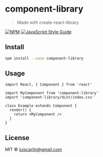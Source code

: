 # component-library

> Made with create-react-library

[![NPM](https://img.shields.io/npm/v/component-library.svg)](https://www.npmjs.com/package/component-library) [![JavaScript Style Guide](https://img.shields.io/badge/code_style-standard-brightgreen.svg)](https://standardjs.com)

## Install

```bash
npm install --save component-library
```

## Usage

```tsx
import React, { Component } from 'react'

import MyComponent from 'component-library'
import 'component-library/dist/index.css'

class Example extends Component {
  render() {
    return <MyComponent />
  }
}
```

## License

MIT © [luiscarlin@gmail.com](https://github.com/luiscarlin@gmail.com)

